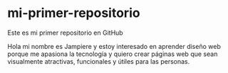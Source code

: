# mi-primer-repositorio
Este es mi primer repositorio en GitHub

Hola mi nombre es Jampiere y estoy interesado en aprender diseño web porque me apasiona la tecnología y quiero crear páginas web que sean visualmente atractivas, funcionales y útiles para las personas.
